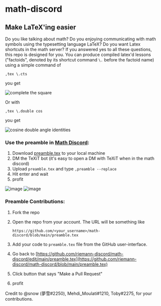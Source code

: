 # math-discord

## Make LaTeX'ing easier
Do you like talking about math? Do you enjoying communicating with math symbols using the typesetting language LaTeX? Do you want Latex shortcuts in the math server? If you answered yes to all these questions, this repo is designed for you. You can produce compiled latex'd lessons ("factoids", denoted by its shortcut command `\.` before the factoid name) using a simple command of 

`,tex \.cts`

you get

![complete the square](https://raw.githubusercontent.com/riemann-discord/math-discord/main/img/cts.png)

Or with 

`,tex \.double cos`

you get

![cosine double angle identities](https://raw.githubusercontent.com/riemann-discord/math-discord/main/img/double-cos.png)

### Use the preamble in [Math Discord](https://discord.gg/math):
1. Download [preamble.tex](https://github.com/riemann-discord/math-discord/blob/main/preamble.tex) to your local machine
2. DM the TeXiT bot (it's easy to open a DM with TeXiT when in the math discord)
3. Upload `preamble.tex` and type `,preamble --replace`
4. Hit enter and wait
5. profit

![image](https://user-images.githubusercontent.com/124417811/216801804-ed90717f-9325-4595-a80c-e6334b00853b.png)
![image](https://user-images.githubusercontent.com/124417811/216801814-5ac65769-5c68-4571-a4b1-79149da54866.png)

### Preamble Contributions:
1. Fork the repo
2. Open the repo from your account. The URL will be something like

    `https://github.com/<your_username>/math-discord/blob/main/preamble.tex`

3. Add your code to `preamble.tex` file from the GitHub user-interface.
4. Go back to 
    [https://github.com/riemann-discord/math-discord/edit/main/preamble.tex](https://github.com/riemann-discord/math-discord/blob/main/preamble.tex)
5. Click button that says "Make a Pull Request"
6. profit

Credit to
@snow (夢雪#2250), Mehdi_Moulati#1210, Toby#2275, 
for your contributions.

